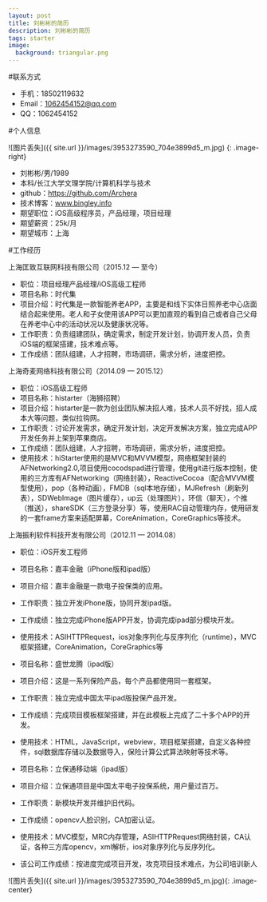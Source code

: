 ```yaml
---
layout: post
title: 刘彬彬的简历
description: 刘彬彬的简历
tags: starter
image:
  background: triangular.png
---
```

#联系方式

- 手机：18502119632
- Email：1062454152@qq.com
- QQ：1062454152  

#个人信息

![图片丢失]({{ site.url }}/images/3953273590_704e3899d5_m.jpg)
{: .image-right}
- 刘彬彬/男/1989
- 本科/长江大学文理学院/计算机科学与技术
- github：https://github.com/Archera
- 技术博客：www.bingley.info
- 期望职位：iOS高级程序员，产品经理，项目经理
- 期望薪资：25k/月
- 期望城市：上海

#工作经历

上海匡致互联网科技有限公司（2015.12 — 至今）

- 职位：项目经理产品经理/iOS高级工程师
- 项目名称：时代集
- 项目介绍：时代集是一款智能养老APP，主要是和线下实体日照养老中心店面结合起来使用。老人和子女使用该APP可以更加直观的看到自己或者自己父母在养老中心中的活动状况以及健康状况等。
- 工作职责：负责组建团队，确定需求，制定开发计划，协调开发人员，负责iOS端的框架搭建，技术难点等。
- 工作成绩：团队组建，人才招聘，市场调研，需求分析，进度把控。

上海奇麦网络科技有限公司（2014.09 — 2015.12）

- 职位：iOS高级工程师
- 项目名称：histarter（海狮招聘）
- 项目介绍：histarter是一款为创业团队解决招人难，技术人员不好找，招人成本大等问题，类似拉钩网。
- 工作职责：讨论开发需求，确定开发计划，决定开发解决方案，独立完成APP开发任务并上架到苹果商店。
- 工作成绩：团队组建，人才招聘，市场调研，需求分析，进度把控。
- 使用技术：hiStarter使用的是MVC和MVVM模型，网络框架封装的AFNetworking2.0,项目使用cocodspad进行管理，使用git进行版本控制，使用的三方库有AFNetworking（网络封装），ReactiveCocoa（配合MVVM模型使用），pop（各种动画），FMDB（sql本地存储），MJRefresh（刷新列表），SDWebImage（图片缓存），up云（处理图片），环信（聊天），个推（推送），shareSDK（三方登录分享）等，使用RAC自动管理内存，使用研发的一套frame方案来适配屏幕，CoreAnimation，CoreGraphics等技术。

上海振利软件科技开发有限公司（2012.11 — 2014.08）

- 职位：iOS开发工程师
- 项目名称：嘉丰金融（iPhone版和ipad版）
- 项目介绍：嘉丰金融是一款电子投保类的应用。
- 工作职责：独立开发iPhone版，协同开发ipad版。
- 工作成绩：独立完成iPhone版APP开发，协调完成ipad部分模块开发。
- 使用技术：ASIHTTPRequest，ios对象序列化与反序列化（runtime），MVC框架搭建，CoreAnimation，CoreGraphics等

- 项目名称：盛世龙腾（ipad版）
- 项目介绍：这是一系列保险产品，每个产品都使用同一套框架。
- 工作职责：独立完成中国太平ipad版投保产品开发。
- 工作成绩：完成项目模板框架搭建，并在此模板上完成了二十多个APP的开发。
- 使用技术：HTML，JavaScript，webview，项目框架搭建，自定义各种控件，sql数据库存储以及数据导入，保险计算公式算法映射等技术等。

- 项目名称：立保通移动端（ipad版）
- 项目介绍：立保通项目是中国太平电子投保系统，用户量过百万。
- 工作职责：新模块开发并维护旧代码。
- 工作成绩：opencv人脸识别，CA加密认证。
- 使用技术：MVC模型，MRC内存管理，ASIHTTPRequest网络封装，CA认证，各种三方库opencv，xml解析，ios对象序列化与反序列化。

- 该公司工作成绩：按进度完成项目开发，攻克项目技术难点，为公司培训新人

![图片丢失]({{ site.url }}/images/3953273590_704e3899d5_m.jpg){: .image-center}
